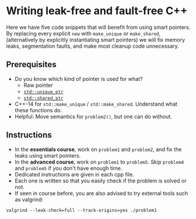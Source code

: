 
# Writing leak-free and fault-free C++

Here we have five code snippets that will benefit from using smart pointers. By replacing every explicit `new` with `make_unique` or `make_shared`, (alternatively by explicitly instantiating smart pointers) we will fix memory leaks, segmentation faults, and make most cleanup code unnecessary.

## Prerequisites

* Do you know which kind of pointer is used for what?
  * Raw pointer
  * [`std::unique_ptr`](https://en.cppreference.com/w/cpp/memory/unique_ptr)
  * [`std::shared_ptr`](https://en.cppreference.com/w/cpp/memory/shared_ptr)
* C++-14 for `std::make_unique` / `std::make_shared`. Understand what these functions do.
* Helpful: Move semantics for `problem2()`, but one can do without.

## Instructions

* In the **essentials course**, work on `problem1` and `problem2`, and fix the leaks using smart pointers.
* In the **advanced course**, work on `problem1` to `problem5`. Skip `problem4` and `problem5` if you don't have enough time.
* Dedicated instructions are given in each cpp file.
* Each one is written so that you easily check if the problem is solved or not.
* If seen in course before, you are also advised to try external tools such as valgrind:
```
valgrind --leak-check=full --track-origins=yes ./problem1
```
